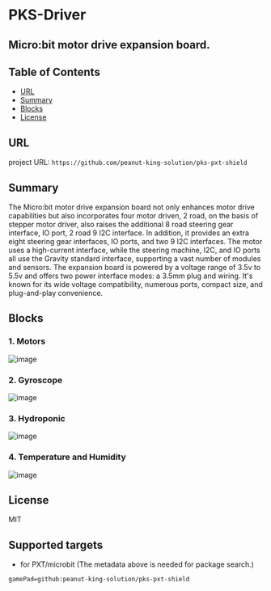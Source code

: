# PKS-Driver

Micro:bit motor drive expansion board.
---------------------------------------------------------

## Table of Contents

* [URL](#url)
* [Summary](#summary)
* [Blocks](#blocks)
* [License](#license)

## URL
project URL:  ```https://github.com/peanut-king-solution/pks-pxt-shield```

## Summary
The Micro:bit motor drive expansion board not only enhances motor drive capabilities but also incorporates four motor driven, 2 road, on the basis of stepper motor driver, 
also raises the additional 8 road steering gear interface, IO port, 2 road 9 I2C interface.
In addition, it provides an extra eight steering gear interfaces, IO ports, and two 9 I2C interfaces.
The motor uses a high-current interface, while the steering machine, I2C, and IO ports all use the Gravity standard interface, supporting a vast number of modules and sensors. 
The expansion board is powered by a voltage range of 3.5v to 5.5v and offers two power interface modes: a 3.5mm plug and wiring. 
It's known for its wide voltage compatibility, numerous ports, compact size, and plug-and-play convenience.

## Blocks
### 1. Motors
![image](https://github.com/peanut-king-solution/pks-pxt-shield/blob/master/image/motors.png)

### 2. Gyroscope
![image](https://github.com/peanut-king-solution/pks-pxt-shield/blob/master/image/gyro.png)

### 3. Hydroponic
![image](https://github.com/peanut-king-solution/pks-pxt-shield/blob/master/image/hydroponic.png)

### 4. Temperature and Humidity
![image](https://github.com/peanut-king-solution/pks-pxt-shield/blob/master/image/temperature.png)


## License

MIT

## Supported targets

* for PXT/microbit
(The metadata above is needed for package search.)
```package
gamePad=github:peanut-king-solution/pks-pxt-shield
```
